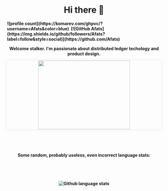 <h1 align="center"><b>Hi there 👋<b></h1>
![profile count](https://komarev.com/ghpvc/?username=Afats&color=blue)&nbsp;
[![GitHub Afats](https://img.shields.io/github/followers/Afats?label=follow&style=social)](https://github.com/Afats)&nbsp;
<br>
<p align="center">Welcome stalker. I'm passionate about distributed ledger techology and product design.</p>

<p align="center" style="box-shadow:0 0 10px 2px rgba(0,0,0,0.06);">
<img class="text-center" src="https://media.giphy.com/media/ui9twqrw0GSA0/giphy.gif" width="300" height="225" />
  </p>
  <br>
 
<p align="center">
  </p>
<br>

<p align="center">Some random, probably useless, even incorrect language stats:</p>
<br>
<p align="center">
<!-- <img src="icons/python-original.svg" alt="Python" height="30" style="vertical-align:top; margin:4px">
<img src="icons/javascript-original.svg" alt="Javascript" height="30" style="vertical-align:top; margin:4px">
<img src="icons/git-plain.svg" alt="Git" height="30" style="vertical-align:top; margin:4px">
<img src="icons/bootstrap-plain.svg" alt="Git" height="30" style="vertical-align:top; margin:4px">
<img src="icons/c-original.svg" alt="Git" height="30" style="vertical-align:top; margin:4px">
<img src="icons/nodejs-plain.svg" alt="NodeJS" height="30" style="vertical-align:top; margin:4px"> -->

</p>
<br>

<p align="center">
<!--[Mustafa's GitHub stats](https://github-readme-stats.vercel.app/api?username=Afats&theme=graywhite&show_icons=true&count_private=true)-->
  <img src="https://github-readme-stats.vercel.app/api/top-langs/?username=Afats&langs_count=8&layout=compact" alt="Github language stats"/>
  </p>
<br> 
